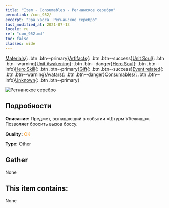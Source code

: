 ```yaml
---
title: "Item - Consumables - Регнанское серебро"
permalink: /con_952/
excerpt: "Эра хаоса  Регнанское серебро"
last_modified_at: 2021-07-13
locale: ru
ref: "con_952.md"
toc: false
classes: wide
---
```

 [Materials](/ItemsRU/){: .btn .btn--primary}[Artifacts](/ItemsRU/Artifacts/){: .btn .btn--success}[Unit Soul](/ItemsRU/UnitSoul/){: .btn .btn--warning}[Unit Awakening](/ItemsRU/UnitAwakening/){: .btn .btn--danger}[Hero Soul](/ItemsRU/HeroSoul/){: .btn .btn--info}[Hero Skill](/ItemsRU/HeroSkill/){: .btn .btn--primary}[Gift](/ItemsRU/Gift/){: .btn .btn--success}[Event related](/ItemsRU/Events/){: .btn .btn--warning}[Avatars](/ItemsRU/Avatars/){: .btn .btn--danger}[Consumables](/ItemsRU/Consumables/){: .btn .btn--info}[Unknown](/ItemsRU/Unknown/){: .btn .btn--primary}

 ![Регнанское серебро](/images/t/i_40047.png)

## Подробности
 **Описание:** Предмет, выпадающий в событии «Штурм Убежища». Позволяет бросить вызов боссу.

 **Quality:** <span style="color: #FF8C00">OK</span>

 **Type:** Other

## Gather

  None

## This item contains:

  None

